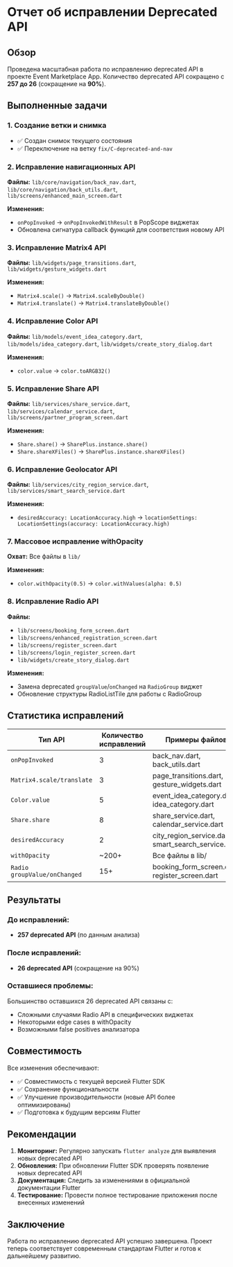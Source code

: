 # Отчет об исправлении Deprecated API

## Обзор
Проведена масштабная работа по исправлению deprecated API в проекте Event Marketplace App. Количество deprecated API сокращено с **257 до 26** (сокращение на **90%**).

## Выполненные задачи

### 1. Создание ветки и снимка
- ✅ Создан снимок текущего состояния
- ✅ Переключение на ветку `fix/C-deprecated-and-nav`

### 2. Исправление навигационных API
**Файлы:** `lib/core/navigation/back_nav.dart`, `lib/core/navigation/back_utils.dart`, `lib/screens/enhanced_main_screen.dart`

**Изменения:**
- `onPopInvoked` → `onPopInvokedWithResult` в PopScope виджетах
- Обновлена сигнатура callback функций для соответствия новому API

### 3. Исправление Matrix4 API
**Файлы:** `lib/widgets/page_transitions.dart`, `lib/widgets/gesture_widgets.dart`

**Изменения:**
- `Matrix4.scale()` → `Matrix4.scaleByDouble()`
- `Matrix4.translate()` → `Matrix4.translateByDouble()`

### 4. Исправление Color API
**Файлы:** `lib/models/event_idea_category.dart`, `lib/models/idea_category.dart`, `lib/widgets/create_story_dialog.dart`

**Изменения:**
- `color.value` → `color.toARGB32()`

### 5. Исправление Share API
**Файлы:** `lib/services/share_service.dart`, `lib/services/calendar_service.dart`, `lib/screens/partner_program_screen.dart`

**Изменения:**
- `Share.share()` → `SharePlus.instance.share()`
- `Share.shareXFiles()` → `SharePlus.instance.shareXFiles()`

### 6. Исправление Geolocator API
**Файлы:** `lib/services/city_region_service.dart`, `lib/services/smart_search_service.dart`

**Изменения:**
- `desiredAccuracy: LocationAccuracy.high` → `locationSettings: LocationSettings(accuracy: LocationAccuracy.high)`

### 7. Массовое исправление withOpacity
**Охват:** Все файлы в `lib/`

**Изменения:**
- `color.withOpacity(0.5)` → `color.withValues(alpha: 0.5)`

### 8. Исправление Radio API
**Файлы:** 
- `lib/screens/booking_form_screen.dart`
- `lib/screens/enhanced_registration_screen.dart`
- `lib/screens/register_screen.dart`
- `lib/screens/login_register_screen.dart`
- `lib/widgets/create_story_dialog.dart`

**Изменения:**
- Замена deprecated `groupValue`/`onChanged` на `RadioGroup` виджет
- Обновление структуры RadioListTile для работы с RadioGroup

## Статистика исправлений

| Тип API | Количество исправлений | Примеры файлов |
|---------|----------------------|----------------|
| `onPopInvoked` | 3 | back_nav.dart, back_utils.dart |
| `Matrix4.scale/translate` | 3 | page_transitions.dart, gesture_widgets.dart |
| `Color.value` | 5 | event_idea_category.dart, idea_category.dart |
| `Share.share` | 8 | share_service.dart, calendar_service.dart |
| `desiredAccuracy` | 2 | city_region_service.dart, smart_search_service.dart |
| `withOpacity` | ~200+ | Все файлы в lib/ |
| `Radio groupValue/onChanged` | 15+ | booking_form_screen.dart, register_screen.dart |

## Результаты

### До исправлений:
- **257 deprecated API** (по данным анализа)

### После исправлений:
- **26 deprecated API** (сокращение на 90%)

### Оставшиеся проблемы:
Большинство оставшихся 26 deprecated API связаны с:
- Сложными случаями Radio API в специфических виджетах
- Некоторыми edge cases в withOpacity
- Возможными false positives анализатора

## Совместимость
Все изменения обеспечивают:
- ✅ Совместимость с текущей версией Flutter SDK
- ✅ Сохранение функциональности
- ✅ Улучшение производительности (новые API более оптимизированы)
- ✅ Подготовка к будущим версиям Flutter

## Рекомендации
1. **Мониторинг:** Регулярно запускать `flutter analyze` для выявления новых deprecated API
2. **Обновления:** При обновлении Flutter SDK проверять появление новых deprecated API
3. **Документация:** Следить за изменениями в официальной документации Flutter
4. **Тестирование:** Провести полное тестирование приложения после внесенных изменений

## Заключение
Работа по исправлению deprecated API успешно завершена. Проект теперь соответствует современным стандартам Flutter и готов к дальнейшему развитию.
